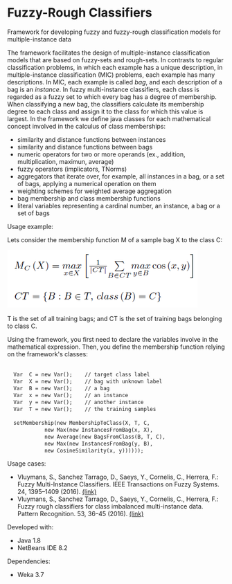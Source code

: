 # Fuzzy-Rough Classifiers
Framework for developing fuzzy and fuzzy-rough classification models for multiple-instance data

The framework facilitates the design of multiple-instance classification models that are based on fuzzy-sets and rough-sets. In contrasts to regular classification problems, in which each example has a unique description, in multiple-instance classification (MIC) problems, each example has many descriptions. In MIC, each example is called <em>bag</em>, and each description of a bag is an <em>instance</em>. In fuzzy multi-instance classifiers, each class is regarded as a fuzzy set to which every bag has a degree of membership. When classifying a new bag, the classifiers calculate its membership degree to each class and assign it to the class for which this value is largest. In the framework we define java classes for each mathematical concept involved in the calculus of class memberships:

- similarity and distance functions between instances
- similarity and distance functions between bags
- numeric operators for two or more operands (ex., addition, multiplication, maximun, average)
- fuzzy operators (implicators, TNorms)
- aggregators that iterate over, for example, all instances in a bag, or a set of bags, applying a numerical operation on them
- weighting schemes for weighted average aggregation
- bag membership and class membership functions
- literal variables representing a cardinal number, an instance, a bag or a set of bags

Usage example:

Lets consider the membership function M of a sample bag X to the class C:

<img src="membfunction.png" alt="Membership Function">

T is the set of all training bags; and CT is the set of training bags belonging to class C.

Using the framework, you first need to declare the variables involve in the mathematical expression. Then, you define the membership function relying on the framework's classes:
<pre><code>
  Var <Integer> C = new Var();    // target class label  
  Var <Instance> X = new Var();    // bag with unknown label 
  Var <Instance> B = new Var();    // a bag  
  Var <Instance> x = new Var();    // an instance 
  Var <Instance> y = new Var();    // another instance 
  Var <Instances> T = new Var();    // the training samples
  
  setMembership(new MembershipToClass(X, T, C, 
            new Max(new InstancesFromBag(x, X), 
            new Average(new BagsFromClass(B, T, C),
            new Max(new InstancesFromBag(y, B),
            new CosineSimilarity(x, y))))));
</code></pre>

Usage cases:
- Vluymans, S., Sanchez Tarrago, D., Saeys, Y., Cornelis, C., Herrera, F.: Fuzzy Multi-Instance Classifiers. IEEE Transactions on Fuzzy Systems. 24, 1395–1409 (2016). <a href="https://ieeexplore.ieee.org/document/7378303" target="_blank">(link)</a>
- Vluymans, S., Sanchez Tarrago, D., Saeys, Y., Cornelis, C., Herrera, F.: Fuzzy rough classifiers for class imbalanced multi-instance data. Pattern Recognition. 53, 36–45 (2016). <a href="https://www.sciencedirect.com/science/article/abs/pii/S0031320315004446" target="_blank">(link)</a>

Developed with:
- Java 1.8
- NetBeans IDE 8.2

Dependencies:
- Weka 3.7

